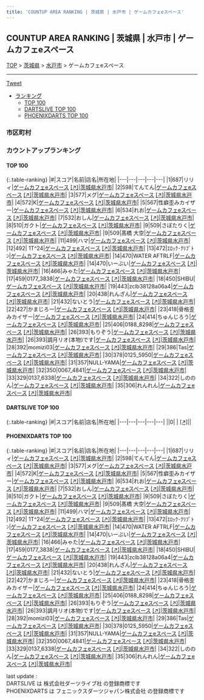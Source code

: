 ```yaml
---
title: 'COUNTUP AREA RANKING | 茨城県 | 水戸市 | ゲームカフェeスペース'
---
```

## COUNTUP AREA RANKING | 茨城県 | 水戸市 | ゲームカフェeスペース

[TOP](/darts/rank/) > [茨城県](/darts/rank/茨城県/) > [水戸市](/darts/rank/茨城県/水戸市/) > ゲームカフェeスペース

___

<a href="https://twitter.com/share?ref_src=twsrc%5Etfw" data-text="COUNTUP AREA RANKING | 茨城県水戸市ゲームカフェeスペース" class="twitter-share-button" data-hashtags="DARTSLIVE,PHOENIXDARTS,darts,ダーツ" data-show-count="false">Tweet</a>

* [ランキング](#カウントアップランキング)
    * [TOP 100](#top-100)
    * [DARTSLIVE TOP 100](#dartslive-top-100)
    * [PHOENIXDARTS TOP 100](#phoenixdarts-top-100)

### 市区町村

<ul>

</ul>

### カウントアップランキング

#### TOP 100



{:.table-ranking}
|#|スコア|名前|店名|所在地|
|---|---|---|---|---|
|1|687|<span class="rank-name-pd">リリィ</span>|<a href="/darts/rank/shops/92437.html">ゲームカフェeスペース</a> <a href="https://vs.phoenixdarts.com/jp/shop/shopDetailInfo/s_92437?s_seq=92437">[↗]</a>|<a href="/darts/rank/茨城県/水戸市">茨城県水戸市</a>|
|2|598|<span class="rank-name-pd">てんてん</span>|<a href="/darts/rank/shops/92437.html">ゲームカフェeスペース</a> <a href="https://vs.phoenixdarts.com/jp/shop/shopDetailInfo/s_92437?s_seq=92437">[↗]</a>|<a href="/darts/rank/茨城県/水戸市">茨城県水戸市</a>|
|3|577|<span class="rank-name-pd">メグ</span>|<a href="/darts/rank/shops/92437.html">ゲームカフェeスペース</a> <a href="https://vs.phoenixdarts.com/jp/shop/shopDetailInfo/s_92437?s_seq=92437">[↗]</a>|<a href="/darts/rank/茨城県/水戸市">茨城県水戸市</a>|
|4|572|<span class="rank-name-pd">K</span>|<a href="/darts/rank/shops/92437.html">ゲームカフェeスペース</a> <a href="https://vs.phoenixdarts.com/jp/shop/shopDetailInfo/s_92437?s_seq=92437">[↗]</a>|<a href="/darts/rank/茨城県/水戸市">茨城県水戸市</a>|
|5|567|<span class="rank-name-pd">性癖歪みカイザー</span>|<a href="/darts/rank/shops/92437.html">ゲームカフェeスペース</a> <a href="https://vs.phoenixdarts.com/jp/shop/shopDetailInfo/s_92437?s_seq=92437">[↗]</a>|<a href="/darts/rank/茨城県/水戸市">茨城県水戸市</a>|
|6|534|<span class="rank-name-pd">れお</span>|<a href="/darts/rank/shops/92437.html">ゲームカフェeスペース</a> <a href="https://vs.phoenixdarts.com/jp/shop/shopDetailInfo/s_92437?s_seq=92437">[↗]</a>|<a href="/darts/rank/茨城県/水戸市">茨城県水戸市</a>|
|7|532|<span class="rank-name-pd">おしん</span>|<a href="/darts/rank/shops/92437.html">ゲームカフェeスペース</a> <a href="https://vs.phoenixdarts.com/jp/shop/shopDetailInfo/s_92437?s_seq=92437">[↗]</a>|<a href="/darts/rank/茨城県/水戸市">茨城県水戸市</a>|
|8|510|<span class="rank-name-pd">ガクト</span>|<a href="/darts/rank/shops/92437.html">ゲームカフェeスペース</a> <a href="https://vs.phoenixdarts.com/jp/shop/shopDetailInfo/s_92437?s_seq=92437">[↗]</a>|<a href="/darts/rank/茨城県/水戸市">茨城県水戸市</a>|
|9|509|<span class="rank-name-pd">さぼたりく</span>|<a href="/darts/rank/shops/92437.html">ゲームカフェeスペース</a> <a href="https://vs.phoenixdarts.com/jp/shop/shopDetailInfo/s_92437?s_seq=92437">[↗]</a>|<a href="/darts/rank/茨城県/水戸市">茨城県水戸市</a>|
|9|509|<span class="rank-name-pd">髙橋 大空</span>|<a href="/darts/rank/shops/92437.html">ゲームカフェeスペース</a> <a href="https://vs.phoenixdarts.com/jp/shop/shopDetailInfo/s_92437?s_seq=92437">[↗]</a>|<a href="/darts/rank/茨城県/水戸市">茨城県水戸市</a>|
|11|499|<span class="rank-name-pd">ハマ</span>|<a href="/darts/rank/shops/92437.html">ゲームカフェeスペース</a> <a href="https://vs.phoenixdarts.com/jp/shop/shopDetailInfo/s_92437?s_seq=92437">[↗]</a>|<a href="/darts/rank/茨城県/水戸市">茨城県水戸市</a>|
|12|492|<span class="rank-name-pd"> 1T^24</span>|<a href="/darts/rank/shops/92437.html">ゲームカフェeスペース</a> <a href="https://vs.phoenixdarts.com/jp/shop/shopDetailInfo/s_92437?s_seq=92437">[↗]</a>|<a href="/darts/rank/茨城県/水戸市">茨城県水戸市</a>|
|13|472|<span class="rank-name-pd">ｴﾛｯｸ･ｸﾘﾌﾟﾄﾝ</span>|<a href="/darts/rank/shops/92437.html">ゲームカフェeスペース</a> <a href="https://vs.phoenixdarts.com/jp/shop/shopDetailInfo/s_92437?s_seq=92437">[↗]</a>|<a href="/darts/rank/茨城県/水戸市">茨城県水戸市</a>|
|14|470|<span class="rank-name-pd">WATER AFTRLF</span>|<a href="/darts/rank/shops/92437.html">ゲームカフェeスペース</a> <a href="https://vs.phoenixdarts.com/jp/shop/shopDetailInfo/s_92437?s_seq=92437">[↗]</a>|<a href="/darts/rank/茨城県/水戸市">茨城県水戸市</a>|
|14|470|<span class="rank-name-pd">いーぶい</span>|<a href="/darts/rank/shops/92437.html">ゲームカフェeスペース</a> <a href="https://vs.phoenixdarts.com/jp/shop/shopDetailInfo/s_92437?s_seq=92437">[↗]</a>|<a href="/darts/rank/茨城県/水戸市">茨城県水戸市</a>|
|16|466|<span class="rank-name-pd">みゃた</span>|<a href="/darts/rank/shops/92437.html">ゲームカフェeスペース</a> <a href="https://vs.phoenixdarts.com/jp/shop/shopDetailInfo/s_92437?s_seq=92437">[↗]</a>|<a href="/darts/rank/茨城県/水戸市">茨城県水戸市</a>|
|17|459|<span class="rank-name-pd">0177_3838</span>|<a href="/darts/rank/shops/92437.html">ゲームカフェeスペース</a> <a href="https://vs.phoenixdarts.com/jp/shop/shopDetailInfo/s_92437?s_seq=92437">[↗]</a>|<a href="/darts/rank/茨城県/水戸市">茨城県水戸市</a>|
|18|450|<span class="rank-name-pd">SHIBU</span>|<a href="/darts/rank/shops/92437.html">ゲームカフェeスペース</a> <a href="https://vs.phoenixdarts.com/jp/shop/shopDetailInfo/s_92437?s_seq=92437">[↗]</a>|<a href="/darts/rank/茨城県/水戸市">茨城県水戸市</a>|
|19|443|<span class="rank-name-pd">zclb38128a06a4</span>|<a href="/darts/rank/shops/92437.html">ゲームカフェeスペース</a> <a href="https://vs.phoenixdarts.com/jp/shop/shopDetailInfo/s_92437?s_seq=92437">[↗]</a>|<a href="/darts/rank/茨城県/水戸市">茨城県水戸市</a>|
|20|438|<span class="rank-name-pd">れんざん</span>|<a href="/darts/rank/shops/92437.html">ゲームカフェeスペース</a> <a href="https://vs.phoenixdarts.com/jp/shop/shopDetailInfo/s_92437?s_seq=92437">[↗]</a>|<a href="/darts/rank/茨城県/水戸市">茨城県水戸市</a>|
|21|432|<span class="rank-name-pd">ないとう</span>|<a href="/darts/rank/shops/92437.html">ゲームカフェeスペース</a> <a href="https://vs.phoenixdarts.com/jp/shop/shopDetailInfo/s_92437?s_seq=92437">[↗]</a>|<a href="/darts/rank/茨城県/水戸市">茨城県水戸市</a>|
|22|427|<span class="rank-name-pd">かまじろー</span>|<a href="/darts/rank/shops/92437.html">ゲームカフェeスペース</a> <a href="https://vs.phoenixdarts.com/jp/shop/shopDetailInfo/s_92437?s_seq=92437">[↗]</a>|<a href="/darts/rank/茨城県/水戸市">茨城県水戸市</a>|
|23|418|<span class="rank-name-pd">骨格歪みカイザー</span>|<a href="/darts/rank/shops/92437.html">ゲームカフェeスペース</a> <a href="https://vs.phoenixdarts.com/jp/shop/shopDetailInfo/s_92437?s_seq=92437">[↗]</a>|<a href="/darts/rank/茨城県/水戸市">茨城県水戸市</a>|
|24|414|<span class="rank-name-pd">ちゅんじろう</span>|<a href="/darts/rank/shops/92437.html">ゲームカフェeスペース</a> <a href="https://vs.phoenixdarts.com/jp/shop/shopDetailInfo/s_92437?s_seq=92437">[↗]</a>|<a href="/darts/rank/茨城県/水戸市">茨城県水戸市</a>|
|25|406|<span class="rank-name-pd">0188_8298</span>|<a href="/darts/rank/shops/92437.html">ゲームカフェeスペース</a> <a href="https://vs.phoenixdarts.com/jp/shop/shopDetailInfo/s_92437?s_seq=92437">[↗]</a>|<a href="/darts/rank/茨城県/水戸市">茨城県水戸市</a>|
|26|393|<span class="rank-name-pd">もりぞう</span>|<a href="/darts/rank/shops/92437.html">ゲームカフェeスペース</a> <a href="https://vs.phoenixdarts.com/jp/shop/shopDetailInfo/s_92437?s_seq=92437">[↗]</a>|<a href="/darts/rank/茨城県/水戸市">茨城県水戸市</a>|
|26|393|<span class="rank-name-pd">調月リオ(本物)です</span>|<a href="/darts/rank/shops/92437.html">ゲームカフェeスペース</a> <a href="https://vs.phoenixdarts.com/jp/shop/shopDetailInfo/s_92437?s_seq=92437">[↗]</a>|<a href="/darts/rank/茨城県/水戸市">茨城県水戸市</a>|
|28|392|<span class="rank-name-pd">momizi03</span>|<a href="/darts/rank/shops/92437.html">ゲームカフェeスペース</a> <a href="https://vs.phoenixdarts.com/jp/shop/shopDetailInfo/s_92437?s_seq=92437">[↗]</a>|<a href="/darts/rank/茨城県/水戸市">茨城県水戸市</a>|
|29|386|<span class="rank-name-pd">Tas</span>|<a href="/darts/rank/shops/92437.html">ゲームカフェeスペース</a> <a href="https://vs.phoenixdarts.com/jp/shop/shopDetailInfo/s_92437?s_seq=92437">[↗]</a>|<a href="/darts/rank/茨城県/水戸市">茨城県水戸市</a>|
|30|378|<span class="rank-name-pd">0125_5950</span>|<a href="/darts/rank/shops/92437.html">ゲームカフェeスペース</a> <a href="https://vs.phoenixdarts.com/jp/shop/shopDetailInfo/s_92437?s_seq=92437">[↗]</a>|<a href="/darts/rank/茨城県/水戸市">茨城県水戸市</a>|
|31|357|<span class="rank-name-pd">NULL-YAMA</span>|<a href="/darts/rank/shops/92437.html">ゲームカフェeスペース</a> <a href="https://vs.phoenixdarts.com/jp/shop/shopDetailInfo/s_92437?s_seq=92437">[↗]</a>|<a href="/darts/rank/茨城県/水戸市">茨城県水戸市</a>|
|32|350|<span class="rank-name-pd">0067_4841</span>|<a href="/darts/rank/shops/92437.html">ゲームカフェeスペース</a> <a href="https://vs.phoenixdarts.com/jp/shop/shopDetailInfo/s_92437?s_seq=92437">[↗]</a>|<a href="/darts/rank/茨城県/水戸市">茨城県水戸市</a>|
|33|329|<span class="rank-name-pd">0137_6338</span>|<a href="/darts/rank/shops/92437.html">ゲームカフェeスペース</a> <a href="https://vs.phoenixdarts.com/jp/shop/shopDetailInfo/s_92437?s_seq=92437">[↗]</a>|<a href="/darts/rank/茨城県/水戸市">茨城県水戸市</a>|
|34|322|<span class="rank-name-pd">しののん</span>|<a href="/darts/rank/shops/92437.html">ゲームカフェeスペース</a> <a href="https://vs.phoenixdarts.com/jp/shop/shopDetailInfo/s_92437?s_seq=92437">[↗]</a>|<a href="/darts/rank/茨城県/水戸市">茨城県水戸市</a>|
|35|306|<span class="rank-name-pd">れんれん</span>|<a href="/darts/rank/shops/92437.html">ゲームカフェeスペース</a> <a href="https://vs.phoenixdarts.com/jp/shop/shopDetailInfo/s_92437?s_seq=92437">[↗]</a>|<a href="/darts/rank/茨城県/水戸市">茨城県水戸市</a>|


#### DARTSLIVE TOP 100



{:.table-ranking}
|#|スコア|名前|店名|所在地|
|---|---|---|---|---|
||0|<span class="rank-name-dl"> </span>|<a href="/darts/rank/shops/.html"></a> <a href="">[↗]</a>|<a href="/darts/rank//"></a>|


#### PHOENIXDARTS TOP 100



{:.table-ranking}
|#|スコア|名前|店名|所在地|
|---|---|---|---|---|
|1|687|<span class="rank-name-pd">リリィ</span>|<a href="/darts/rank/shops/92437.html">ゲームカフェeスペース</a> <a href="https://vs.phoenixdarts.com/jp/shop/shopDetailInfo/s_92437?s_seq=92437">[↗]</a>|<a href="/darts/rank/茨城県/水戸市">茨城県水戸市</a>|
|2|598|<span class="rank-name-pd">てんてん</span>|<a href="/darts/rank/shops/92437.html">ゲームカフェeスペース</a> <a href="https://vs.phoenixdarts.com/jp/shop/shopDetailInfo/s_92437?s_seq=92437">[↗]</a>|<a href="/darts/rank/茨城県/水戸市">茨城県水戸市</a>|
|3|577|<span class="rank-name-pd">メグ</span>|<a href="/darts/rank/shops/92437.html">ゲームカフェeスペース</a> <a href="https://vs.phoenixdarts.com/jp/shop/shopDetailInfo/s_92437?s_seq=92437">[↗]</a>|<a href="/darts/rank/茨城県/水戸市">茨城県水戸市</a>|
|4|572|<span class="rank-name-pd">K</span>|<a href="/darts/rank/shops/92437.html">ゲームカフェeスペース</a> <a href="https://vs.phoenixdarts.com/jp/shop/shopDetailInfo/s_92437?s_seq=92437">[↗]</a>|<a href="/darts/rank/茨城県/水戸市">茨城県水戸市</a>|
|5|567|<span class="rank-name-pd">性癖歪みカイザー</span>|<a href="/darts/rank/shops/92437.html">ゲームカフェeスペース</a> <a href="https://vs.phoenixdarts.com/jp/shop/shopDetailInfo/s_92437?s_seq=92437">[↗]</a>|<a href="/darts/rank/茨城県/水戸市">茨城県水戸市</a>|
|6|534|<span class="rank-name-pd">れお</span>|<a href="/darts/rank/shops/92437.html">ゲームカフェeスペース</a> <a href="https://vs.phoenixdarts.com/jp/shop/shopDetailInfo/s_92437?s_seq=92437">[↗]</a>|<a href="/darts/rank/茨城県/水戸市">茨城県水戸市</a>|
|7|532|<span class="rank-name-pd">おしん</span>|<a href="/darts/rank/shops/92437.html">ゲームカフェeスペース</a> <a href="https://vs.phoenixdarts.com/jp/shop/shopDetailInfo/s_92437?s_seq=92437">[↗]</a>|<a href="/darts/rank/茨城県/水戸市">茨城県水戸市</a>|
|8|510|<span class="rank-name-pd">ガクト</span>|<a href="/darts/rank/shops/92437.html">ゲームカフェeスペース</a> <a href="https://vs.phoenixdarts.com/jp/shop/shopDetailInfo/s_92437?s_seq=92437">[↗]</a>|<a href="/darts/rank/茨城県/水戸市">茨城県水戸市</a>|
|9|509|<span class="rank-name-pd">さぼたりく</span>|<a href="/darts/rank/shops/92437.html">ゲームカフェeスペース</a> <a href="https://vs.phoenixdarts.com/jp/shop/shopDetailInfo/s_92437?s_seq=92437">[↗]</a>|<a href="/darts/rank/茨城県/水戸市">茨城県水戸市</a>|
|9|509|<span class="rank-name-pd">髙橋 大空</span>|<a href="/darts/rank/shops/92437.html">ゲームカフェeスペース</a> <a href="https://vs.phoenixdarts.com/jp/shop/shopDetailInfo/s_92437?s_seq=92437">[↗]</a>|<a href="/darts/rank/茨城県/水戸市">茨城県水戸市</a>|
|11|499|<span class="rank-name-pd">ハマ</span>|<a href="/darts/rank/shops/92437.html">ゲームカフェeスペース</a> <a href="https://vs.phoenixdarts.com/jp/shop/shopDetailInfo/s_92437?s_seq=92437">[↗]</a>|<a href="/darts/rank/茨城県/水戸市">茨城県水戸市</a>|
|12|492|<span class="rank-name-pd"> 1T^24</span>|<a href="/darts/rank/shops/92437.html">ゲームカフェeスペース</a> <a href="https://vs.phoenixdarts.com/jp/shop/shopDetailInfo/s_92437?s_seq=92437">[↗]</a>|<a href="/darts/rank/茨城県/水戸市">茨城県水戸市</a>|
|13|472|<span class="rank-name-pd">ｴﾛｯｸ･ｸﾘﾌﾟﾄﾝ</span>|<a href="/darts/rank/shops/92437.html">ゲームカフェeスペース</a> <a href="https://vs.phoenixdarts.com/jp/shop/shopDetailInfo/s_92437?s_seq=92437">[↗]</a>|<a href="/darts/rank/茨城県/水戸市">茨城県水戸市</a>|
|14|470|<span class="rank-name-pd">WATER AFTRLF</span>|<a href="/darts/rank/shops/92437.html">ゲームカフェeスペース</a> <a href="https://vs.phoenixdarts.com/jp/shop/shopDetailInfo/s_92437?s_seq=92437">[↗]</a>|<a href="/darts/rank/茨城県/水戸市">茨城県水戸市</a>|
|14|470|<span class="rank-name-pd">いーぶい</span>|<a href="/darts/rank/shops/92437.html">ゲームカフェeスペース</a> <a href="https://vs.phoenixdarts.com/jp/shop/shopDetailInfo/s_92437?s_seq=92437">[↗]</a>|<a href="/darts/rank/茨城県/水戸市">茨城県水戸市</a>|
|16|466|<span class="rank-name-pd">みゃた</span>|<a href="/darts/rank/shops/92437.html">ゲームカフェeスペース</a> <a href="https://vs.phoenixdarts.com/jp/shop/shopDetailInfo/s_92437?s_seq=92437">[↗]</a>|<a href="/darts/rank/茨城県/水戸市">茨城県水戸市</a>|
|17|459|<span class="rank-name-pd">0177_3838</span>|<a href="/darts/rank/shops/92437.html">ゲームカフェeスペース</a> <a href="https://vs.phoenixdarts.com/jp/shop/shopDetailInfo/s_92437?s_seq=92437">[↗]</a>|<a href="/darts/rank/茨城県/水戸市">茨城県水戸市</a>|
|18|450|<span class="rank-name-pd">SHIBU</span>|<a href="/darts/rank/shops/92437.html">ゲームカフェeスペース</a> <a href="https://vs.phoenixdarts.com/jp/shop/shopDetailInfo/s_92437?s_seq=92437">[↗]</a>|<a href="/darts/rank/茨城県/水戸市">茨城県水戸市</a>|
|19|443|<span class="rank-name-pd">zclb38128a06a4</span>|<a href="/darts/rank/shops/92437.html">ゲームカフェeスペース</a> <a href="https://vs.phoenixdarts.com/jp/shop/shopDetailInfo/s_92437?s_seq=92437">[↗]</a>|<a href="/darts/rank/茨城県/水戸市">茨城県水戸市</a>|
|20|438|<span class="rank-name-pd">れんざん</span>|<a href="/darts/rank/shops/92437.html">ゲームカフェeスペース</a> <a href="https://vs.phoenixdarts.com/jp/shop/shopDetailInfo/s_92437?s_seq=92437">[↗]</a>|<a href="/darts/rank/茨城県/水戸市">茨城県水戸市</a>|
|21|432|<span class="rank-name-pd">ないとう</span>|<a href="/darts/rank/shops/92437.html">ゲームカフェeスペース</a> <a href="https://vs.phoenixdarts.com/jp/shop/shopDetailInfo/s_92437?s_seq=92437">[↗]</a>|<a href="/darts/rank/茨城県/水戸市">茨城県水戸市</a>|
|22|427|<span class="rank-name-pd">かまじろー</span>|<a href="/darts/rank/shops/92437.html">ゲームカフェeスペース</a> <a href="https://vs.phoenixdarts.com/jp/shop/shopDetailInfo/s_92437?s_seq=92437">[↗]</a>|<a href="/darts/rank/茨城県/水戸市">茨城県水戸市</a>|
|23|418|<span class="rank-name-pd">骨格歪みカイザー</span>|<a href="/darts/rank/shops/92437.html">ゲームカフェeスペース</a> <a href="https://vs.phoenixdarts.com/jp/shop/shopDetailInfo/s_92437?s_seq=92437">[↗]</a>|<a href="/darts/rank/茨城県/水戸市">茨城県水戸市</a>|
|24|414|<span class="rank-name-pd">ちゅんじろう</span>|<a href="/darts/rank/shops/92437.html">ゲームカフェeスペース</a> <a href="https://vs.phoenixdarts.com/jp/shop/shopDetailInfo/s_92437?s_seq=92437">[↗]</a>|<a href="/darts/rank/茨城県/水戸市">茨城県水戸市</a>|
|25|406|<span class="rank-name-pd">0188_8298</span>|<a href="/darts/rank/shops/92437.html">ゲームカフェeスペース</a> <a href="https://vs.phoenixdarts.com/jp/shop/shopDetailInfo/s_92437?s_seq=92437">[↗]</a>|<a href="/darts/rank/茨城県/水戸市">茨城県水戸市</a>|
|26|393|<span class="rank-name-pd">もりぞう</span>|<a href="/darts/rank/shops/92437.html">ゲームカフェeスペース</a> <a href="https://vs.phoenixdarts.com/jp/shop/shopDetailInfo/s_92437?s_seq=92437">[↗]</a>|<a href="/darts/rank/茨城県/水戸市">茨城県水戸市</a>|
|26|393|<span class="rank-name-pd">調月リオ(本物)です</span>|<a href="/darts/rank/shops/92437.html">ゲームカフェeスペース</a> <a href="https://vs.phoenixdarts.com/jp/shop/shopDetailInfo/s_92437?s_seq=92437">[↗]</a>|<a href="/darts/rank/茨城県/水戸市">茨城県水戸市</a>|
|28|392|<span class="rank-name-pd">momizi03</span>|<a href="/darts/rank/shops/92437.html">ゲームカフェeスペース</a> <a href="https://vs.phoenixdarts.com/jp/shop/shopDetailInfo/s_92437?s_seq=92437">[↗]</a>|<a href="/darts/rank/茨城県/水戸市">茨城県水戸市</a>|
|29|386|<span class="rank-name-pd">Tas</span>|<a href="/darts/rank/shops/92437.html">ゲームカフェeスペース</a> <a href="https://vs.phoenixdarts.com/jp/shop/shopDetailInfo/s_92437?s_seq=92437">[↗]</a>|<a href="/darts/rank/茨城県/水戸市">茨城県水戸市</a>|
|30|378|<span class="rank-name-pd">0125_5950</span>|<a href="/darts/rank/shops/92437.html">ゲームカフェeスペース</a> <a href="https://vs.phoenixdarts.com/jp/shop/shopDetailInfo/s_92437?s_seq=92437">[↗]</a>|<a href="/darts/rank/茨城県/水戸市">茨城県水戸市</a>|
|31|357|<span class="rank-name-pd">NULL-YAMA</span>|<a href="/darts/rank/shops/92437.html">ゲームカフェeスペース</a> <a href="https://vs.phoenixdarts.com/jp/shop/shopDetailInfo/s_92437?s_seq=92437">[↗]</a>|<a href="/darts/rank/茨城県/水戸市">茨城県水戸市</a>|
|32|350|<span class="rank-name-pd">0067_4841</span>|<a href="/darts/rank/shops/92437.html">ゲームカフェeスペース</a> <a href="https://vs.phoenixdarts.com/jp/shop/shopDetailInfo/s_92437?s_seq=92437">[↗]</a>|<a href="/darts/rank/茨城県/水戸市">茨城県水戸市</a>|
|33|329|<span class="rank-name-pd">0137_6338</span>|<a href="/darts/rank/shops/92437.html">ゲームカフェeスペース</a> <a href="https://vs.phoenixdarts.com/jp/shop/shopDetailInfo/s_92437?s_seq=92437">[↗]</a>|<a href="/darts/rank/茨城県/水戸市">茨城県水戸市</a>|
|34|322|<span class="rank-name-pd">しののん</span>|<a href="/darts/rank/shops/92437.html">ゲームカフェeスペース</a> <a href="https://vs.phoenixdarts.com/jp/shop/shopDetailInfo/s_92437?s_seq=92437">[↗]</a>|<a href="/darts/rank/茨城県/水戸市">茨城県水戸市</a>|
|35|306|<span class="rank-name-pd">れんれん</span>|<a href="/darts/rank/shops/92437.html">ゲームカフェeスペース</a> <a href="https://vs.phoenixdarts.com/jp/shop/shopDetailInfo/s_92437?s_seq=92437">[↗]</a>|<a href="/darts/rank/茨城県/水戸市">茨城県水戸市</a>|


<div class="footer border-top border-gray-light mt-5 pt-3 text-right text-gray">
    last update : <span style="font-weight: italic" id="foot_last_modified"></span><br />
    DARTSLIVE は 株式会社ダーツライブ社 の登録商標です<br />
    PHOENIXDARTS は フェニックスダーツジャパン株式会社 の登録商標です<br />
</div>

<script src="https://cdnjs.cloudflare.com/ajax/libs/jquery.tablesorter/2.31.3/js/jquery.tablesorter.min.js" integrity="sha512-qzgd5cYSZcosqpzpn7zF2ZId8f/8CHmFKZ8j7mU4OUXTNRd5g+ZHBPsgKEwoqxCtdQvExE5LprwwPAgoicguNg==" crossorigin="anonymous" referrerpolicy="no-referrer"></script>
<link rel="stylesheet" href="https://cdnjs.cloudflare.com/ajax/libs/jquery.tablesorter/2.31.3/css/theme.default.min.css" integrity="sha512-wghhOJkjQX0Lh3NSWvNKeZ0ZpNn+SPVXX1Qyc9OCaogADktxrBiBdKGDoqVUOyhStvMBmJQ8ZdMHiR3wuEq8+w==" crossorigin="anonymous" referrerpolicy="no-referrer" />
<script>
$(function() {
    $(".table-ranking").tablesorter({sortList:[[0, 0]]});
    $("#foot_last_modified").text(formatDate(new Date(document.lastModified), 'yyyy-MM-dd HH:mm:ss'));
});
</script>

<script async src="https://platform.twitter.com/widgets.js" charset="utf-8"></script>